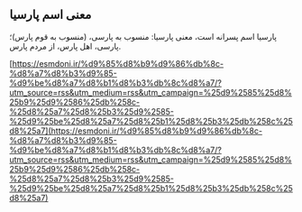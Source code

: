 ## معنی اسم پارسیا


پارسیا اسم پسرانه است، معنی پارسیا: منسوب به پارسی، (منسوب به قوم پارس)؛ پارسی، اهل پارس، از مردم پارس.

[https://esmdoni.ir/%d9%85%d8%b9%d9%86%db%8c-%d8%a7%d8%b3%d9%85-%d9%be%d8%a7%d8%b1%d8%b3%db%8c%d8%a7/?utm_source=rss&utm_medium=rss&utm_campaign=%25d9%2585%25d8%25b9%25d9%2586%25db%258c-%25d8%25a7%25d8%25b3%25d9%2585-%25d9%25be%25d8%25a7%25d8%25b1%25d8%25b3%25db%258c%25d8%25a7](https://esmdoni.ir/%d9%85%d8%b9%d9%86%db%8c-%d8%a7%d8%b3%d9%85-%d9%be%d8%a7%d8%b1%d8%b3%db%8c%d8%a7/?utm_source=rss&utm_medium=rss&utm_campaign=%25d9%2585%25d8%25b9%25d9%2586%25db%258c-%25d8%25a7%25d8%25b3%25d9%2585-%25d9%25be%25d8%25a7%25d8%25b1%25d8%25b3%25db%258c%25d8%25a7) 